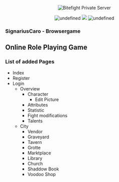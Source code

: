 <p align="center"><img src="https://github.com/Osein/bitefight/blob/master/public/img/home_splash.jpg?raw=true" alt="Bitefight Private Server"></p>

<p align="center">
    <img alt="undefined" src="https://img.shields.io/github/license/monkeycreative/SignariusCaro.svg?label=License&style=for-the-badge">
    <img src="https://img.shields.io/badge/Build-ALPHA-red.svg?style=for-the-badge"/>
    <img alt="undefined" src="https://img.shields.io/github/last-commit/monkeycreative/SignariusCaro.svg?style=for-the-badge">
</p>

### SignariusCaro - Browsergame
## Online Role Playing Game

### List of added Pages

* Index
* Register
* Login
  - Overview
  	- Character
	  - Edit Picture
	- Attributes
	- Statistic
	- Fight modifications
	- Talents
  - City
  	- Vendor
	- Graveyard
	- Tavern
	- Grotte
	- Marktplace
	- Library
	- Church
	- Shaddow Book
	- Voodoo Shop